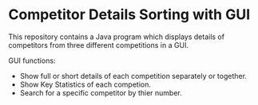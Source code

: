 # Competitor Details Sorting with GUI

This repository contains a Java program which displays details of competitors from three different competitions in a GUI.

GUI functions:
- Show full or short details of each competition separately or together.
- Show Key Statistics of each competion.
- Search for a specific competitor by thier number.
